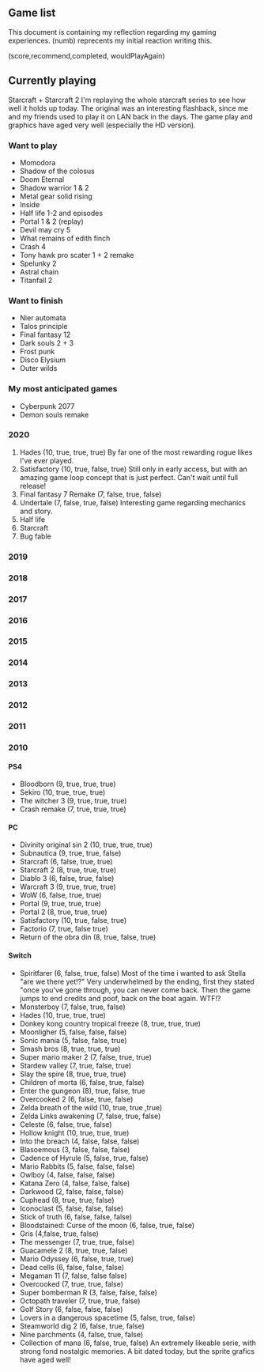 ## Game list
This document is containing my reflection regarding my gaming experiences. 
(numb) reprecents my initial reaction writing this.

(score,recommend,completed, wouldPlayAgain)

## Currently playing
Starcraft + Starcraft 2
I'm replaying the whole starcraft series to see how well it holds up today.
The original was an interesting flashback, since me and my friends used to play it on LAN back in the days. The game play and graphics have aged very well (especially the HD version).  

### Want to play
* Momodora
* Shadow of the colosus
* Doom Eternal
* Shadow warrior 1 & 2
* Metal gear solid rising
* Inside
* Half life 1-2 and episodes
* Portal 1 & 2 (replay)
* Devil may cry 5
* What remains of edith finch
* Crash 4
* Tony hawk pro scater 1 + 2 remake
* Spelunky 2
* Astral chain
* Titanfall 2

### Want to finish
* Nier automata
* Talos principle
* Final fantasy 12
* Dark souls 2 + 3
* Frost punk
* Disco Elysium
* Outer wilds


### My most anticipated games
* Cyberpunk 2077
* Demon souls remake

### 2020
1. Hades (10, true, true, true)
    By far one of the most rewarding rogue likes I've ever played. 
2. Satisfactory (10, true, false, true)
    Still only in early access, but with an amazing game loop concept that is just perfect. Can't wait until full release!
3. Final fantasy 7 Remake (7, false, true, false)
4. Undertale (7, false, true, false)
    Interesting game regarding mechanics and story.
5. Half life
6. Starcraft
7. Bug fable
### 2019

### 2018

### 2017


### 2016

### 2015

### 2014

### 2013

### 2012


### 2011


### 2010

#### PS4
* Bloodborn (9, true, true, true)
* Sekiro (10, true, true, true)
* The witcher 3 (9, true, true, true)
* Crash remake (7, true, true, true)


#### PC
* Divinity original sin 2 (10, true, true, true)
* Subnautica (9, true, true, false)
* Starcraft (6, false, true, true)
* Starcraft 2 (8, true, true, true)
* Diablo 3 (6, false, true, false)
* Warcraft 3 (9, true, true, true)
* WoW (6, false, true, true)
* Portal (9, true, true, true)
* Portal 2 (8, true, true, true)
* Satisfactory (10, true, false, true)
* Factorio (7, true, false true)
* Return of the obra din (8, true, false, true)

#### Switch

* Spiritfarer (6, false, true, false) 
    Most of the time i wanted to ask Stella "are we there yet!?"
    Very underwhelmed by the ending, first they stated "once you've gone through, you can never come back. Then the game jumps to end credits and poof, back on the boat again. WTF!? 
* Monsterboy (7, false, true, false)
* Hades (10, true, true, true)
* Donkey kong country tropical freeze (8, true, true, true)
* Moonligher (5, false, false, false)
* Sonic mania (5, false, false, true)
* Smash bros (8, true, true, true)
* Super mario maker 2 (7, false, true, true)
* Stardew valley (7, true, false, true)
* Slay the spire (8, true, true, true)
* Children of morta (6, false, true, false)
* Enter the gungeon (8), true, false, true
* Overcooked 2 (6, false, true, false)
* Zelda breath of the wild (10, true, true ,true) 
* Zelda Links awakening (7, false, true, false)
* Celeste (6, false, true, false)
* Hollow knight (10, true, true, true) 
* Into the breach (4, false, false, false)
* Blasoemous (3, false, false, false)
* Cadence of Hyrule (5, false, true, false)
* Mario Rabbits (5, false, false, false)
* Owlboy (4, false, false, false)
* Katana Zero (4, false, false, false)
* Darkwood (2, false, false, false)
* Cuphead (8, true, true, false)
* Iconoclast (5, false, false, false)
* Stick of truth (6, false, false, false)
* Bloodstained: Curse of the moon (6, false, true, false)
* Gris (4,false, true, false)
* The messenger (7, true, true, false)
* Guacamele 2 (8, true, true, false)
* Mario Odyssey (6, false, true, true)
* Dead cells (6, false, false, false)
* Megaman 11 (7, false, false false)
* Overcooked (7, true, true, false)
* Super bomberman R (3, false, false, false)
* Octopath traveler (7, true, true, false)
* Golf Story (6, false, false, false)
* Lovers in a dangerous spacetime (5, false, true, false)
* Steamworld dig 2 (6, false, true, false)
* Nine parchments (4, false, true, false)
* Collection of mana (6, false, true, false)
    An extremely likeable serie, with strong fond nostalgic memories. A bit dated today, but the sprite grafics have aged well!

